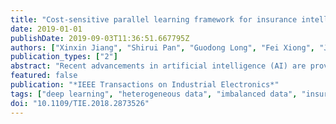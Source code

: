 ```yaml
---
title: "Cost-sensitive parallel learning framework for insurance intelligence operation"
date: 2019-01-01
publishDate: 2019-09-03T11:36:51.667795Z
authors: ["Xinxin Jiang", "Shirui Pan", "Guodong Long", "Fei Xiong", "Jing Jiang", "Chengqi Zhang"]
publication_types: ["2"]
abstract: "Recent advancements in artificial intelligence (AI) are providing the insurance industry with new opportunities to create tailored solutions and services based on newfound knowledge of consumers, and the execution of enhanced operations and business functions. However, insurance data is heterogeneous, and imbalanced class distribution with low frequency and high dimensions presents four major challenges to machine learning in real-world business. Traditional machine learning algorithms can typically only be applied to standard data sets, which are normally homogeneous and balanced. In this paper, we focus on an efficient cost-sensitive parallel learning framework (CPLF) to enhance insurance operations with a deep learning approach that does not require pre-processing. Our approach comprises a novel, unified, end-to-end cost-sensitive parallel neural network that learns real-world heterogeneous data. A specifically-designed cost-sensitive matrix then automatically generates a robust model for learning minority classifications, and the parameters of both the cost-sensitive matrix and the hybrid neural network are alternately but jointly optimized during training. We also study the CPLF-based architecture for a real-world insurance intelligence operation system, and demonstrate fraud detection experiments on this system. The results of comparative experiments on real-world insurance data sets reflecting actual business cases demonstrate the effectiveness of our design."
featured: false
publication: "*IEEE Transactions on Industrial Electronics*"
tags: ["deep learning", "heterogeneous data", "imbalanced data", "insurance operation", "neural network"]
doi: "10.1109/TIE.2018.2873526"
---
```


